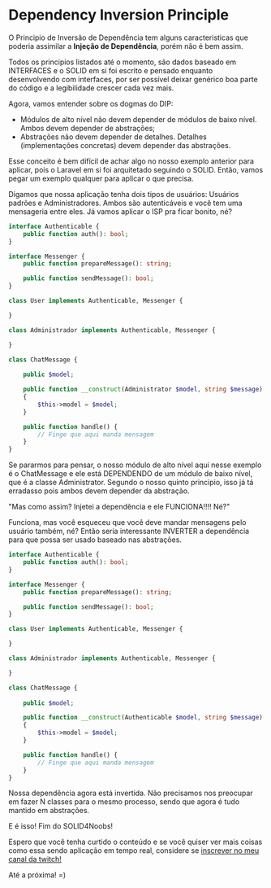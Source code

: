 # Dependency Inversion Principle


O Principio de Inversão de Dependência tem alguns caracteristicas que poderia assimilar a **Injeção de Dependência**, porém não é bem assim.

Todos os principios listados até o momento, são dados baseado em INTERFACES e o SOLID em si foi escrito e pensado enquanto desenvolvendo com interfaces, por ser possível deixar genérico boa parte do código e a legibilidade crescer cada vez mais.

Agora, vamos entender sobre os dogmas do DIP: 

- Módulos de alto nível não devem depender de módulos de baixo nível. Ambos devem depender de abstrações;
- Abstrações não devem depender de detalhes. Detalhes (implementações concretas) devem depender das abstrações.

Esse conceito é bem difícil de achar algo no nosso exemplo anterior para aplicar, pois o Laravel em si foi arquitetado seguindo o SOLID. Então, vamos pegar um exemplo qualquer para aplicar o que precisa.

Digamos que nossa aplicação tenha dois tipos de usuários: Usuários padrões e Administradores. Ambos são autenticáveis e você tem uma mensageria entre eles. Já vamos aplicar o ISP pra ficar bonito, né?

```php
interface Authenticable {
    public function auth(): bool;
}

interface Messenger {
    public function prepareMessage(): string;

    public function sendMessage(): bool;
}

class User implements Authenticable, Messenger {

}

class Administrador implements Authenticable, Messenger {

}

class ChatMessage {
    
    public $model;

    public function __construct(Administrator $model, string $message) 
    {
        $this->model = $model;
    }

    public function handle() {
        // Finge que aqui manda mensagem
    }
}
```

Se pararmos para pensar, o nosso módulo de alto nível aqui nesse exemplo é o ChatMessage e ele está DEPENDENDO de um módulo de baixo nível, que é a classe Administrator. Segundo o nosso quinto principio, isso já tá erradasso pois ambos devem depender da abstração.

"Mas como assim? Injetei a dependência e ele FUNCIONA!!!! Né?"

Funciona, mas você esqueceu que você deve mandar mensagens pelo usuário também, né? Então seria interessante INVERTER a dependência para que possa ser usado baseado nas abstrações.

```php
interface Authenticable {
    public function auth(): bool;
}

interface Messenger {
    public function prepareMessage(): string;

    public function sendMessage(): bool;
}

class User implements Authenticable, Messenger {

}

class Administrador implements Authenticable, Messenger {

}

class ChatMessage {
    
    public $model;

    public function __construct(Authenticable $model, string $message) 
    {
        $this->model = $model;
    }

    public function handle() {
        // Finge que aqui manda mensagem
    }
}
```

Nossa dependência agora está invertida. Não precisamos nos preocupar em fazer N classes para o mesmo processo, sendo que agora é tudo mantido em abstrações.

E é isso! Fim do SOLID4Noobs!

Espero que você tenha curtido o conteúdo e se você quiser ver mais coisas como essa sendo aplicação em tempo real, considere se [inscrever no meu canal da twitch!](https://twitch.tv/danielhe4rt)

Até a próxima! =)